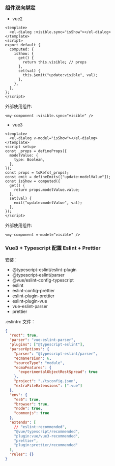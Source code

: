 ### 组件双向绑定

- vue2

```vue
<template>
  <el-dialog :visible.sync="isShow"></el-dialog>
</template>
<script>
export default {
  computed: {
    isShow: {
      get() {
        return this.visible; // props
      },
      set(val) {
        this.$emit("update:visible", val);
      },
    },
  },
};
</script>
```

外部使用组件:

```vue
<my-component :visible.sync="visible" />
```

- vue3

```vue
<template>
  <el-dialog v-model="isShow"></el-dialog>
</template>
<script setup>
const _props = defineProps({
  modelValue: {
    type: Boolean,
  },
});
const props = toRefs(_props);
const emit = defineEmits(["update:modelValue"]);
const isShow = computed({
  get() {
    return props.modelValue.value;
  },
  set(val) {
    emit("update:modelValue", val);
  },
});
</script>
```

外部使用组件:

```vue
<my-component v-model="visible" />
```

### Vue3 + Typescript 配置 Eslint + Prettier

安装：

- @typescript-eslint/eslint-plugin
- @typescript-eslint/parser
- @vue/eslint-config-typescript
- eslint
- eslint-config-prettier
- eslint-plugin-prettier
- eslint-plugin-vue
- vue-eslint-parser
- prettier

.eslintrc 文件：

```json
{
  "root": true,
  "parser": "vue-eslint-parser",
  "plugins": ["@typescript-eslint"],
  "parserOptions": {
    "parser": "@typescript-eslint/parser",
    "ecmaVersion": 6,
    "sourceType": "module",
    "ecmaFeatures": {
      "experimentalObjectRestSpread": true
    },
    "project": "./tsconfig.json",
    "extraFileExtensions": [".vue"]
  },
  "env": {
    "es6": true,
    "browser": true,
    "node": true,
    "commonjs": true
  },
  "extends": [
    // "eslint:recommended",
    "@vue/typescript/recommended",
    "plugin:vue/vue3-recommended",
    "prettier",
    "plugin:prettier/recommended"
  ],
  "rules": {}
}
```